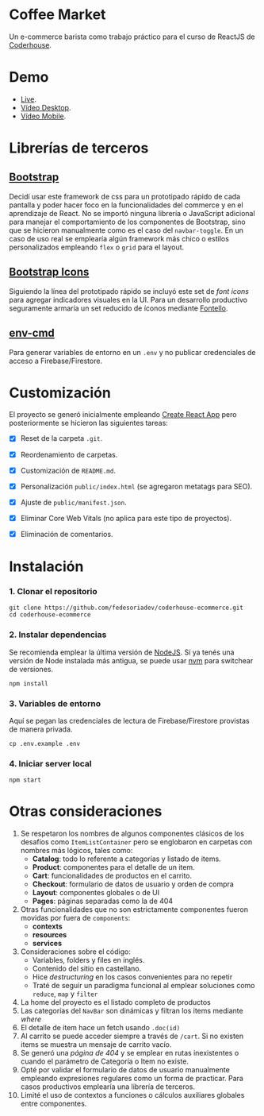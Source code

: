 # Coffee Market

Un e-commerce barista como trabajo práctico para el curso de ReactJS de [Coderhouse](https://www.coderhouse.com/online/reactjs).

# Demo
* [Live](https://coffee-market.netlify.app/).
* [Vídeo Desktop](https://www.awesomescreenshot.com/video/5433988?key=dc6fb63767538f50cc10d7476464cfe7).
* [Vídeo Mobile](https://drive.google.com/file/d/16V86c0PcccVkO6T0UwPScGSoKRYGimvL/view?usp=sharing).

# Librerías de terceros

## [Bootstrap](https://getbootstrap.com/)

Decidí usar este framework de css para un prototipado rápido de cada pantalla y poder hacer foco en la funcionalidades del commerce y en el aprendizaje de React.
No se importó ninguna librería o JavaScript adicional para manejar el comportamiento de los componentes de Bootstrap, sino que se hicieron manualmente como es el caso del `navbar-toggle`.
En un caso de uso real se emplearía algún framework más chico o estilos personalizados empleando `flex` o `grid` para el layout.

## [Bootstrap Icons](https://icons.getbootstrap.com/)

Siguiendo la línea del prototipado rápido se incluyó este set de _font icons_ para agregar indicadores visuales en la UI. 
Para un desarrollo productivo seguramente armaría un set reducido de íconos mediante [Fontello](https://fontello.com/).

## [env-cmd](https://github.com/toddbluhm/env-cmd)

Para generar variables de entorno en un `.env` y no publicar credenciales de acceso a Firebase/Firestore.

# Customización

El proyecto se generó inicialmente empleando [Create React App](https://github.com/facebook/create-react-app) pero posteriormente se hicieron las siguientes tareas:

* [x] Reset de la carpeta `.git`.
* [x] Reordenamiento de carpetas.
* [x] Customización de `README.md`.
* [x] Personalización `public/index.html` (se agregaron metatags para SEO).
* [x] Ajuste de `public/manifest.json`.
* [x] Eliminar Core Web Vitals (no aplica para este tipo de proyectos).
* [x] Eliminación de comentarios.


# Instalación

### 1. Clonar el repositorio
```
git clone https://github.com/fedesoriadev/coderhouse-ecommerce.git
cd coderhouse-ecommerce
```
### 2. Instalar dependencias
Se recomienda emplear la última versión de [NodeJS](https://nodejs.org/en/). Sí ya tenés una versión de Node instalada más antigua, se puede usar [nvm](https://github.com/nvm-sh/nvm) para switchear de versiones.
```
npm install
```
### 3. Variables de entorno
Aquí se pegan las credenciales de lectura de Firebase/Firestore provistas de manera privada.
``` 
cp .env.example .env
```
### 4. Iniciar server local
```
npm start
```


# Otras consideraciones
1. Se respetaron los nombres de algunos componentes clásicos de los desafíos como `ItemListContainer` pero se englobaron en carpetas con nombres más lógicos, tales como:
    * **Catalog**: todo lo referente a categorías y listado de items.
    * **Product**: componentes para el detalle de un item.
    * **Cart**: funcionalidades de productos en el carrito.
    * **Checkout**: formulario de datos de usuario y orden de compra
    * **Layout**: componentes globales o de UI
    * **Pages**: páginas separadas como la de 404
2. Otras funcionalidades que no son estrictamente componentes fueron movidas por fuera de `components`:
    * **contexts**
    * **resources**
    * **services**
3. Consideraciones sobre el código:
    * Variables, folders y files en inglés.
    * Contenido del sitio en castellano.
    * Hice _destructuring_ en los casos convenientes para no repetir
    * Traté de seguir un paradigma funcional al emplear soluciones como `reduce`, `map` y `filter`
4. La home del proyecto es el listado completo de productos
5. Las categorías del `NavBar` son dinámicas y filtran los items mediante _where_
6. El detalle de item hace un fetch usando `.doc(id)`
7. Al carrito se puede acceder siempre a través de `/cart`. Si no existen items se muestra un mensaje de carrito vacío.
8. Se generó una _página de 404_ y se emplear en rutas inexistentes o cuando el parámetro de Categoría o Item no existe.
9. Opté por validar el formulario de datos de usuario manualmente empleando expresiones regulares como un forma de practicar. Para casos productivos emplearía una librería de terceros.
10. Limité el uso de contextos a funciones o cálculos auxiliares globales entre componentes.


